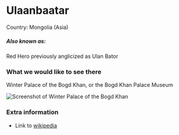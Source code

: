 # Ulaanbaatar

Country: Mongolia (Asia)

##### Also known as:

Red Hero previously anglicized as Ulan Bator

### What we would like to see there

Winter Palace of the Bogd Khan, or the Bogd Khan Palace Museum

![Screenshot of Winter Palace of the Bogd Khan](https://lh3.googleusercontent.com/p/AF1QipPp9cB9p3fnZDku2DgMzkKxOketQIWH9zmyaoOy=s680-w680-h510)

### Extra information

- Link to [wikipedia](https://en.wikipedia.org/wiki/Winter_Palace_of_the_Bogd_Khan)
